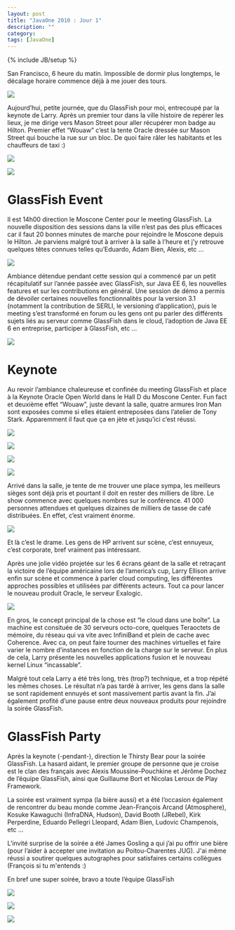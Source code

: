 ```yaml
---
layout: post
title: "JavaOne 2010 : Jour 1"
description: ""
category: 
tags: [JavaOne]
---
```

{% include JB/setup %}

San Francisco, 6 heure du matin. Impossible de dormir plus longtemps, le décalage horaire commence déjà à me jouer des tours.

<a href="http://picasaweb.google.com/lh/photo/6nXI5wW-egUrnaOXTGsgfw?feat=embedwebsite"><img src="http://lh3.ggpht.com/_41-FQi25q3g/TJ43KJC8L1I/AAAAAAAAAc4/8gJr7340p0M/s400/IMG_0255.JPG" /></a>

Aujourd’hui, petite journée, que du GlassFish pour moi, entrecoupé par la keynote de Larry. Après un premier tour dans la ville histoire de repérer les lieux, je me dirige vers Mason Street pour aller récupérer mon badge au Hilton. Premier effet “Wouaw” c’est la tente Oracle dressée sur Mason Street qui bouche la rue sur un bloc. De quoi faire râler les habitants et les chauffeurs de taxi :)

<a href="http://picasaweb.google.com/lh/photo/hNEzyaE6TNAs0b-qB6Zwug?feat=embedwebsite"><img src="http://lh6.ggpht.com/_41-FQi25q3g/TJ44zL7XK0I/AAAAAAAAAew/VDSBMIDPeW4/s400/IMG_0292.JPG" /></a>

<a href="http://picasaweb.google.com/lh/photo/Mqxn9rDdvlqILWSgfIv53Q?feat=embedwebsite"><img src="http://lh3.ggpht.com/_41-FQi25q3g/TJ45JbXT6vI/AAAAAAAAAfI/IX1mn9lyilg/s400/IMG_0258.JPG" /></a>

GlassFish Event
===============

Il est 14h00 direction le Moscone Center pour le meeting GlassFish. La nouvelle disposition des sessions dans la ville n’est pas des plus efficaces car il faut 20 bonnes minutes de marche pour rejoindre le Moscone depuis le Hilton. Je parviens malgré tout à arriver à la salle à l’heure et j’y retrouve quelques têtes connues telles qu’Eduardo, Adam Bien, Alexis, etc …

<a href="http://picasaweb.google.com/lh/photo/mnGf2XYb-Bp79m3GK6VdjA?feat=embedwebsite"><img src="http://lh6.ggpht.com/_41-FQi25q3g/TJ45iRSa5xI/AAAAAAAAAfk/Wi7HGeV1VVI/s400/IMG_0260.JPG" /></a>

Ambiance détendue pendant cette session qui a commencé par un petit récapitulatif sur l’année passée avec GlassFish, sur Java EE 6, les nouvelles features et sur les contributions en général. Une session de démo a permis de dévoiler certaines nouvelles fonctionnalités pour la version 3.1 (notamment la contribution de SERLI, le versioning d’application), puis le meeting s’est transformé en forum ou les gens ont pu parler des différents sujets liés au serveur comme GlassFish dans le cloud, l’adoption de Java EE 6 en entreprise, participer à GlassFish, etc …


<a href="http://picasaweb.google.com/lh/photo/g2sE8BkEzEox4TZ4JPQotQ?feat=embedwebsite"><img src="http://lh5.ggpht.com/_41-FQi25q3g/TJ45RT_9eOI/AAAAAAAAAfQ/9YAPnFSjnBM/s400/IMG_0262.JPG" /></a>

Keynote
=======

Au revoir l’ambiance chaleureuse et confinée du meeting GlassFish et place à la Keynote Oracle Open World dans le Hall D du Moscone Center. Fun fact et deuxième effet “Wouaw”, juste devant la salle, quatre armures Iron Man sont exposées comme si elles étaient entreposées dans l’atelier de Tony Stark. Apparemment il faut que ça en jète et jusqu’ici c’est réussi.

<a href="http://picasaweb.google.com/lh/photo/a8t1Bf6xUYz7xIdPAy3rYw?feat=embedwebsite"><img src="http://lh4.ggpht.com/_41-FQi25q3g/TJ44k1fK0cI/AAAAAAAAAec/jzDQ-LeHu8I/s400/IMG_0271.JPG" /></a>

<a href="http://picasaweb.google.com/lh/photo/XMeguxYadzFaZUQLrXlKcg?feat=embedwebsite"><img src="http://lh4.ggpht.com/_41-FQi25q3g/TJ4zgSkIOII/AAAAAAAAAZ4/wHdwfW0qmrw/s400/IMG_0325.JPG" /></a>

<a href="http://picasaweb.google.com/lh/photo/Iv1pTvJFeBzBINWYMBZyNQ?feat=embedwebsite"><img src="http://lh6.ggpht.com/_41-FQi25q3g/TJ40eGEDzAI/AAAAAAAAAas/scPhJ2AcUDQ/s400/IMG_0327.JPG" /></a>

<a href="http://picasaweb.google.com/lh/photo/4wleX3CGcF7QrPTU1qINpw?feat=embedwebsite"><img src="http://lh5.ggpht.com/_41-FQi25q3g/TJ41_mKk3yI/AAAAAAAAAb0/ox9RkWay-os/s400/IMG_0331.JPG" /></a>

Arrivé dans la salle, je tente de me trouver une place sympa, les meilleurs sièges sont déjà pris et pourtant il doit en rester des milliers de libre. Le show commence avec quelques nombres sur le conférence. 41 000 personnes attendues et quelques dizaines de milliers de tasse de café distribuées. En effet, c’est vraiment énorme.

<a href="http://picasaweb.google.com/lh/photo/3FnOo9rt2ct9lchNLP67gQ?feat=embedwebsite"><img src="http://lh4.ggpht.com/_41-FQi25q3g/TJ449elUhBI/AAAAAAAAAe4/-UWtiEytggc/s400/IMG_0267.JPG" /></a>

Et là c’est le drame. Les gens de HP arrivent sur scène, c’est ennuyeux, c’est corporate, bref vraiment pas intéressant.

Après une jolie vidéo projetée sur les 6 écrans géant de la salle et retraçant la victoire de l’équipe américaine lors de l’america’s cup, Larry Ellison arrive enfin sur scène et commence à parler cloud computing, les différentes approches possibles et utilisées par différents acteurs. Tout ca pour lancer le nouveau produit Oracle, le serveur Exalogic.

<a href="http://picasaweb.google.com/lh/photo/I0msp4MF8wz_Fx_wQxBRJA?feat=embedwebsite"><img src="http://lh5.ggpht.com/_41-FQi25q3g/TJ4z2ums9PI/AAAAAAAAAaI/8ohNwuCvkgQ/s400/IMG_0323.JPG" /></a>


En gros, le concept principal de la chose est “le cloud dans une boîte”. La machine est consituée de 30 serveurs octo-core, quelques Teraoctets de mémoire, du réseau qui va vite avec InfiniBand et plein de cache avec Coherence. Avec ca, on peut faire tourner des machines virtuelles et faire varier le nombre d’instances en fonction de la charge sur le serveur. En plus de cela, Larry présente les nouvelles applications fusion et le nouveau kernel Linux “incassable”.

Malgré tout cela Larry a été très long, très (trop?) technique, et a trop répété les mêmes choses. Le résultat n’a pas tardé à arriver, les gens dans la salle se sont rapidement ennuyés et sont massivement partis avant la fin. J’ai également profité d’une pause entre deux nouveaux produits pour rejoindre la soirée GlassFish.


GlassFish Party
===============


Après la keynote (-pendant-), direction le Thirsty Bear pour la soirée GlassFish. La hasard aidant, le premier groupe de personne que je croise est le clan des français avec Alexis Moussine-Pouchkine et Jérôme Dochez de l’équipe GlassFish, ainsi que Guillaume Bort et Nicolas Leroux de Play Framework.

La soirée est vraiment sympa (la bière aussi) et a été l’occasion également de rencontrer du beau monde comme Jean-François Arcand (Atmosphere), Kosuke Kawaguchi (InfraDNA, Hudson), David Booth (JRebel), Kirk Perperdine, Eduardo Pellegri Lleopard, Adam Bien, Ludovic Champenois, etc …

L’invité surprise de la soirée a été James Gosling a qui j’ai pu offrir une bière (pour l’aider à accepter une invitation au Poitou-Charentes <span class="caps">JUG</span>). J'ai même réussi a soutirer quelques autographes pour satisfaires certains collègues (François si tu m'entends :)

En bref une super soirée, bravo a toute l’équipe GlassFish

<a href="http://picasaweb.google.com/lh/photo/zStS2wANp3fGSzrL4zmPSg?feat=embedwebsite"><img src="http://lh3.ggpht.com/_41-FQi25q3g/TJ44cI8M17I/AAAAAAAAAeU/JVUfa3FVtXw/s400/IMG_0272.JPG" /></a>

<a href="http://picasaweb.google.com/lh/photo/U_fzx8RKsZBJxRUfCfBJvQ?feat=embedwebsite"><img src="http://lh4.ggpht.com/_41-FQi25q3g/TJ42xCAhouI/AAAAAAAAAcg/9IFqPPpikiA/s400/pxxg.jpg" /></a>

<a href="http://picasaweb.google.com/lh/photo/BuyzUONtt6waQo63sL9nsA?feat=embedwebsite"><img src="http://lh3.ggpht.com/_41-FQi25q3g/TJ44JsluSmI/AAAAAAAAAeA/jSux0ajr6O4/s400/IMG_0276.JPG" /></a>